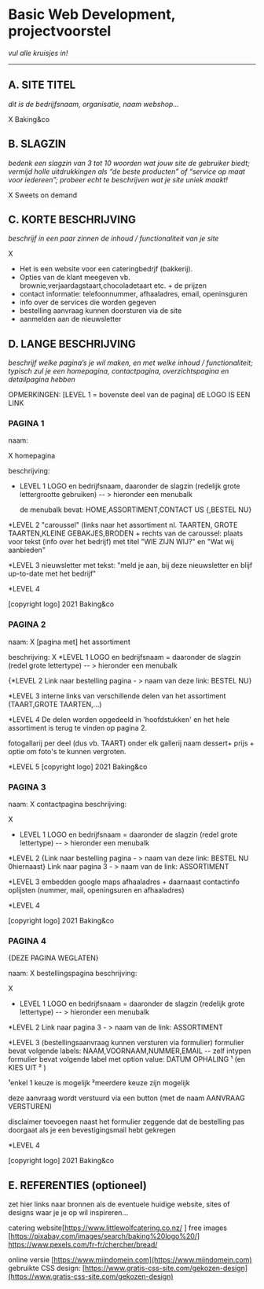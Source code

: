 # Basic Web Development, projectvoorstel

_vul alle kruisjes in!_

---

## A. SITE TITEL
_dit is de bedrijfsnaam, organisatie, naam webshop..._

X 
Baking&co

## B. SLAGZIN
_bedenk een slagzin van 3 tot 10 woorden wat jouw site de gebruiker biedt; vermijd holle uitdrukkingen als “de beste producten” of “service op maat voor iedereen”; probeer echt te beschrijven wat je site uniek maakt!_

X 
Sweets on demand

## C. KORTE BESCHRIJVING 
_beschrijf in een paar zinnen de inhoud / functionaliteit van je site_

X 
* Het is een website voor een cateringbedrjf (bakkerij).
* Opties van de klant meegeven vb. brownie,verjaardagstaart,chocoladetaart etc. + de prijzen
* contact informatie: telefoonnummer, afhaaladres, email, openinsguren
* info over de services die worden gegeven
* bestelling aanvraag kunnen doorsturen via de site
* aanmelden aan de nieuwsletter

## D. LANGE BESCHRIJVING 
_beschrijf welke pagina’s je wil maken, en met welke inhoud / functionaliteit; typisch zul je een homepagina, contactpagina, overzichtspagina en detailpagina hebben_

OPMERKINGEN:
[LEVEL 1 = bovenste deel van de pagina]
dE LOGO IS EEN LINK 

### PAGINA 1 
naam:

 X homepagina 

beschrijving: 

* LEVEL 1 
LOGO en bedrijfsnaam, daaronder de slagzin (redelijk grote lettergrootte gebruiken)
-- > hieronder een menubalk
  
  
  de menubalk bevat: HOME,ASSORTIMENT,CONTACT US {,BESTEL NU}

*LEVEL 2
"caroussel" (links naar het assortiment nl.  TAARTEN, GROTE TAARTEN,KLEINE GEBAKJES,BRODEN
+
rechts van de caroussel: plaats voor tekst (info over het bedrijf) met titel "WIE ZIJN WIJ?" en "Wat wij aanbieden"

*LEVEL 3
nieuwsletter met tekst: "meld je aan, bij deze nieuwsletter en blijf up-to-date met het bedrijf"

*LEVEL 4

 [copyright logo] 2021 Baking&co


### PAGINA 2


naam:
 X  [pagina met] het assortiment

beschrijving:
X
*LEVEL 1 
LOGO en bedrijfsnaam = daaronder de slagzin (redel grote lettertype)
-- > hieronder een menubalk

{*LEVEL 2 
Link naar bestelling pagina - > naam van deze link: BESTEL NU}

*LEVEL 3
interne links van verschillende delen van het assortiment (TAART,GROTE TAARTEN,...)


*LEVEL 4
De delen worden opgedeeld in 'hoofdstukken' en het hele assortiment is terug te vinden op pagina 2.

fotogallarij per deel (dus vb. TAART)
onder elk gallerij naam dessert+ prijs + optie om foto's te kunnen vergroten.

*LEVEL 5
 [copyright logo] 2021 Baking&co

### PAGINA 3
naam: X  contactpagina 
beschrijving:

X
* LEVEL 1 
LOGO en bedrijfsnaam = daaronder de slagzin (redel grote lettertype)
-- > hieronder een menubalk

*LEVEL 2
{Link naar bestelling pagina - > naam van deze link: BESTEL NU
0hiernaast}
Link naar pagina 3 - > naam van de link: ASSORTIMENT

*LEVEL 3 
embedden google maps afhaaladres + daarnaast contactinfo oplijsten (nummer, mail, openingsuren en afhaaladres)
 
*LEVEL 4

 [copyright logo] 2021 Baking&co

### PAGINA 4  

{DEZE PAGINA WEGLATEN}

naam: 
X  bestellingspagina
beschrijving:

X
* LEVEL 1 
LOGO en bedrijfsnaam = daaronder de slagzin (redelijk grote lettertype)
-- > hieronder een menubalk

*LEVEL 2 
Link naar pagina 3 - > naam van de link: ASSORTIMENT

*LEVEL 3
(bestellingsaanvraag kunnen versturen via formulier)
formulier bevat volgende labels: NAAM,VOORNAAM,NUMMER,EMAIL -- zelf intypen
formulier bevat volgende label met option value: DATUM OPHALING ¹ (en KIES UIT ² )

¹enkel 1 keuze is mogelijk
²meerdere keuze zijn mogelijk

deze aanvraag wordt verstuurd via een button (met de naam AANVRAAG VERSTUREN)

disclaimer toevoegen naast het formulier zeggende dat de bestelling pas doorgaat als je een bevestigingsmail hebt gekregen

*LEVEL 4

 [copyright logo] 2021 Baking&co


## E. REFERENTIES (optioneel) 
zet hier links naar bronnen als de eventuele huidige website, sites of designs waar je je op wil inspireren... 

catering website[https://www.littlewolfcatering.co.nz/  ]
free images [https://pixabay.com/images/search/baking%20logo%20/]
https://www.pexels.com/fr-fr/chercher/bread/ 

online versie [https://www.mijndomein.com](https://www.mijndomein.com)  
gebruikte CSS design: [https://www.gratis-css-site.com/gekozen-design](https://www.gratis-css-site.com/gekozen-design) 
